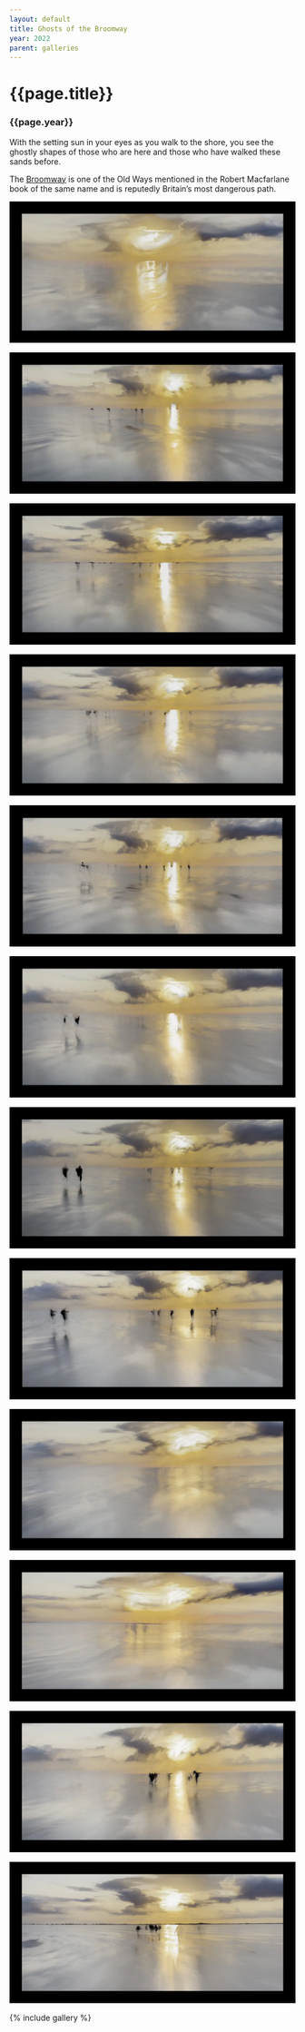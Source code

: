 ```yaml
---
layout: default
title: Ghosts of the Broomway
year: 2022
parent: galleries
---
```


# {{page.title}}

### {{page.year}}


With the setting sun in your eyes as you walk to the shore, you see the ghostly shapes of those who are here and those who have walked these sands before.

The [Broomway](https://www.bbc.com/travel/article/20170110-why-the-broomway-is-the-most-dangerous-path-in-britain) is one of the Old Ways mentioned in the Robert Macfarlane book of the same name and is reputedly Britain’s most dangerous path.


![{{page.title}}](ghosts-of-the-broomway/ghosts-of-the-broomway-01.webp "{{page.title}}")

![{{page.title}}](ghosts-of-the-broomway/ghosts-of-the-broomway-02.webp "{{page.title}}")

![{{page.title}}](ghosts-of-the-broomway/ghosts-of-the-broomway-03.webp "{{page.title}}")

![{{page.title}}](ghosts-of-the-broomway/ghosts-of-the-broomway-04.webp "{{page.title}}")

![{{page.title}}](ghosts-of-the-broomway/ghosts-of-the-broomway-05.webp "{{page.title}}")

![{{page.title}}](ghosts-of-the-broomway/ghosts-of-the-broomway-06.webp "{{page.title}}")

![{{page.title}}](ghosts-of-the-broomway/ghosts-of-the-broomway-07.webp "{{page.title}}")

![{{page.title}}](ghosts-of-the-broomway/ghosts-of-the-broomway-08.webp "{{page.title}}")

![{{page.title}}](ghosts-of-the-broomway/ghosts-of-the-broomway-09.webp "{{page.title}}")

![{{page.title}}](ghosts-of-the-broomway/ghosts-of-the-broomway-10.webp "{{page.title}}")

![{{page.title}}](ghosts-of-the-broomway/ghosts-of-the-broomway-11.webp "{{page.title}}")

![{{page.title}}](ghosts-of-the-broomway/ghosts-of-the-broomway-12.webp "{{page.title}}")

{% include gallery %}